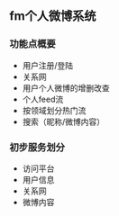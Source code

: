 ## fm个人微博系统
### 功能点概要
* 用户注册/登陆
* 关系网
* 用户个人微博的增删改查
* 个人feed流
* 按领域划分热门流
* 搜索（昵称/微博内容）

### 初步服务划分
* 访问平台
* 用户信息
* 关系网
* 微博内容